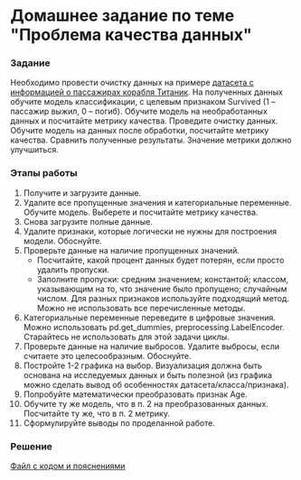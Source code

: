 # Домашнее задание по теме "Проблема качества данных"

### Задание
Необходимо провести очистку данных на примере [датасета с информацией о пассажирах корабля Титаник](https://www.kaggle.com/datasets/hesh97/titanicdataset-traincsv). На полученных данных обучите модель классификации, с целевым признаком Survived (1 – пассажир выжил, 0 – погиб). Обучите модель на необработанных данных и посчитайте метрику качества. Проведите очистку данных. Обучите модель на данных после обработки, посчитайте метрику качества. Сравнить полученные результаты. Значение метрики должно улучшиться.

### Этапы работы
1. Получите и загрузите данные.
2. Удалите все пропущенные значения и категориальные переменные. Обучите модель. Выберете и посчитайте метрику качества.
3. Снова загрузите полные данные.
4. Удалите признаки, которые логически не нужны для построения модели. Обоснуйте.
5. Проверьте данные на наличие пропущенных значений.
   - Посчитайте, какой процент данных будет потерян, если просто удалить пропуски.
   - Заполните пропуски: средним значением; константой; классом, указывающим на то, что значение было пропущено; случайным числом. Для разных признаков используйте подходящий метод. Можно не использовать все перечисленные методы.
6. Категориальные переменные переведите в цифровые значения. Можно использовать pd.get_dummies, preprocessing.LabelEncoder. Старайтесь не использовать для этой задачи циклы.
7. Проверьте данные на наличие выбросов. Удалите выбросы, если считаете это целесообразным. Обоснуйте.
8. Постройте 1-2 графика на выбор. Визуализация должна быть основана на исследуемых данных и быть полезной (из графика можно сделать вывод об особенностях датасета/класса/признака).
9. Попробуйте математически преобразовать признак Age.
10. Обучите ту же модель, что в п. 2 на преобразованных данных. Посчитайте ту же, что в п. 2 метрику.
11. Сформулируйте выводы по проделанной работе.

### Решение
[Файл с кодом и пояснениями](/Projects/03_Working_with_features_and_building_models/04_Data_quality_issue/Solution.ipynb)
